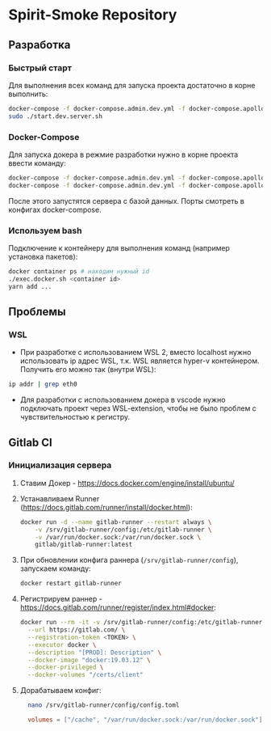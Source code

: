 # Spirit-Smoke Repository

## Разработка

### Быстрый старт

Для выполнения всех команд для запуска проекта достаточно в корне выполнить:

```bash
docker-compose -f docker-compose.admin.dev.yml -f docker-compose.apollo.dev.yml build # один раз и потом только после изменений конфигов докера
sudo ./start.dev.server.sh
```

### Docker-Compose

Для запуска докера в режмие разработки нужно в корне проекта ввести команду:

```bash
docker-compose -f docker-compose.admin.dev.yml -f docker-compose.apollo.dev.yml build
docker-compose -f docker-compose.admin.dev.yml -f docker-compose.apollo.dev.yml up
```

После этого запустятся сервера с базой данных. Порты смотреть в конфигах docker-compose.

### Используем bash

Подключение к контейнеру для выполнения команд (например установка пакетов):

```bash
docker container ps # находим нужный id
./exec.docker.sh <container id>
yarn add ...
```

## Проблемы

### WSL

* При разработке с использованием WSL 2, вместо localhost нужно использовать ip адрес WSL, т.к. WSL является hyper-v контейнером. Получить его можно так (внутри WSL):

```bash
ip addr | grep eth0
```

* Для разработки с использованием докера в vscode нужно подключать проект через WSL-extension, чтобы не было проблем с чувствительностью к регистру.

## Gitlab CI

### Инициализация сервера

1. Ставим Докер - <https://docs.docker.com/engine/install/ubuntu/>

2. Устанавливаем Runner (<https://docs.gitlab.com/runner/install/docker.html>):

    ```bash
    docker run -d --name gitlab-runner --restart always \
        -v /srv/gitlab-runner/config:/etc/gitlab-runner \
        -v /var/run/docker.sock:/var/run/docker.sock \
        gitlab/gitlab-runner:latest
    ```

3. При обновлении конфига раннера (`/srv/gitlab-runner/config`), запускаем команду:

    ```bash
    docker restart gitlab-runner
    ```

4. Регистрируем раннер - <https://docs.gitlab.com/runner/register/index.html#docker>:

    ```bash
    docker run --rm -it -v /srv/gitlab-runner/config:/etc/gitlab-runner gitlab/gitlab-runner register -n \
      --url https://gitlab.com/ \
      --registration-token <TOKEN> \
      --executor docker \
      --description "[PROD]: Description" \
      --docker-image "docker:19.03.12" \
      --docker-privileged \
      --docker-volumes "/certs/client"
    ```

5. Дорабатываем конфиг:

    ```bash
      nano /srv/gitlab-runner/config/config.toml
    ```

    ```toml
      volumes = ["/cache", "/var/run/docker.sock:/var/run/docker.sock"]
    ```
